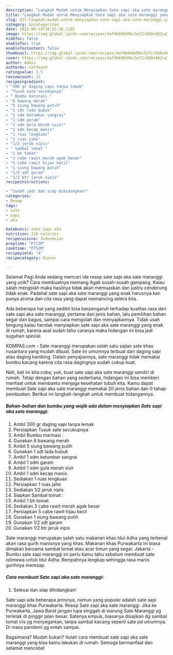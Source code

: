 ```yaml
---
description: "Langkah Mudah untuk Menyiapkan Sate sapi aka sate maranggi yang Lezat, Sempurna"
title: "Langkah Mudah untuk Menyiapkan Sate sapi aka sate maranggi yang Lezat, Sempurna"
slug: 637-langkah-mudah-untuk-menyiapkan-sate-sapi-aka-sate-maranggi-yang-lezat-sempurna
category: Uncategorized
date: 2022-06-10T16:52:30.110Z
image: https://img-global.cpcdn.com/recipes/4af9b048d9bc5e72/680x482cq70/sate-sapi-aka-sate-maranggi-foto-resep-utama.jpg
hideToc: false
enableToc: true
enableTocContent: false
thumbnail: https://img-global.cpcdn.com/recipes/4af9b048d9bc5e72/680x482cq70/sate-sapi-aka-sate-maranggi-foto-resep-utama.jpg
cover: https://img-global.cpcdn.com/recipes/4af9b048d9bc5e72/680x482cq70/sate-sapi-aka-sate-maranggi-foto-resep-utama.jpg
author: Admin
authorAv: notfound
ratingvalue: 3.5
reviewcount: 22
recipeingredient:
- "300 gr daging sapi tanpa lemak"
- "Tusuk sate secukupnya"
- " Bumbu marinasi "
- "6 bawang merah"
- "5 siung bawang putih"
- "1 sdt lada bubuk"
- "1 sdm ketumbar sangrai"
- "1 sdm garam"
- "1 sdm gula merah sisir"
- "1 sdm kecap manis"
- "1 ruas lengkuas"
- "1 ruas jahe"
- "1/2 jeruk nipis"
- " Sambal tomat "
- "1 bh tomat"
- "3 cabe rawit merah agak besar"
- "5 cabe rawit hijau kecil"
- "1 siung bawang putih"
- "1/2 sdt garam"
- "1/2 btr jeruk nipis"
recipeinstructions:

- "Sudah jadi dan siap dihidangkan!"
categories:
- Resep
tags:
- sate
- sapi
- aka

katakunci: sate sapi aka 
nutrition: 216 calories
recipecuisine: Indonesian
preptime: "PT13M"
cooktime: "PT52M"
recipeyield: "4"
recipecategory: Dinner

---
```



Selamat Pagi Anda sedang mencari ide resep sate sapi aka sate maranggi yang unik? Cara membuatnya memang Agak susah-susah gampang. Kalau salah mengolah maka hasilnya tidak akan memuaskan dan justru cenderung tidak enak. Padahal sate sapi aka sate maranggi yang enak harusnya kan punya aroma dan cita rasa yang dapat memancing selera kita.


Ada beberapa hal yang sedikit bisa berpengaruh terhadap kualitas rasa dari sate sapi aka sate maranggi, pertama dari jenis bahan, lalu pemilihan bahan segar dan bagus, sampai cara mengolah dan menyajikannya. Tidak usah bingung kalau hendak menyiapkan sate sapi aka sate maranggi yang enak di rumah, karena asal sudah tahu caranya maka hidangan ini bisa jadi suguhan spesial.

KOMPAS.com - Sate maranggi merupakan salah satu sajian sate khas nusantara yang mudah dibuat. Sate ini umumnya terbuat dari daging sapi atau daging kambing. Dalam penyajiannya, sate maranggi tidak memakai bumbu kacang karena cita rasa dagingnya sudah cukup kuat.


Nah, kali ini kita coba, yuk, buat sate sapi aka sate maranggi sendiri di rumah. Tetap dengan bahan yang sederhana, hidangan ini bisa memberi manfaat untuk membantu menjaga kesehatan tubuh kita. Kamu dapat membuat Sate sapi aka sate maranggi memakai 20 jenis bahan dan 0 tahap pembuatan. Berikut ini langkah-langkah untuk membuat hidangannya.

<!--inarticleads1-->

##### Bahan-bahan dan bumbu yang wajib ada dalam menyiapkan Sate sapi aka sate maranggi:

1. Ambil 300 gr daging sapi tanpa lemak
1. Persiapkan Tusuk sate secukupnya
1. Ambil  Bumbu marinasi :
1. Gunakan 6 bawang merah
1. Ambil 5 siung bawang putih
1. Gunakan 1 sdt lada bubuk
1. Ambil 1 sdm ketumbar sangrai
1. Ambil 1 sdm garam
1. Ambil 1 sdm gula merah sisir
1. Ambil 1 sdm kecap manis
1. Sediakan 1 ruas lengkuas
1. Persiapkan 1 ruas jahe
1. Sediakan 1/2 jeruk nipis
1. Siapkan  Sambal tomat :
1. Ambil 1 bh tomat
1. Sediakan 3 cabe rawit merah agak besar
1. Persiapkan 5 cabe rawit hijau kecil
1. Gunakan 1 siung bawang putih
1. Gunakan 1/2 sdt garam
1. Gunakan 1/2 btr jeruk nipis


Sate maranggi merupakan salah satu makanan khas Idul Adha yang terkenal akan rasa gurih manisnya yang khas. Makanan khas Purwakarta ini biasa dimakan bersama sambal tomat atau acar timun yang segar. Jakarta - Bumbu sate sapi maranggi ini perlu kamu tahu sebelum membuat sate istimewa untuk Idul Adha. Rempahnya lengkap sehingga rasa manis gurihnya meresap. 

<!--inarticleads2-->

##### Cara membuat Sate sapi aka sate maranggi:


1. Selesai dan siap dihidangkan!

Sate sapi ada beberapa jenisnya, namun yang populer adalah sate sapi maranggi khas Purwakarta. Resep Sate sapi aka sate maranggi. Jika ke Purwakarta, Jawa Barat jangan lupa singgah di warung Sate Maranggi yg terletak di pinggir jalan besar. Satenya empuk, biasanya disajikan dg sambal tomat iris yg menyegarkan, tanpa sambal kacang seperti sate pd umumnya. Di masa pandemi yg entah sampai. 

Bagaimana? Mudah bukan? Itulah cara membuat sate sapi aka sate maranggi yang bisa kamu lakukan di rumah. Semoga bermanfaat dan selamat mencoba!
